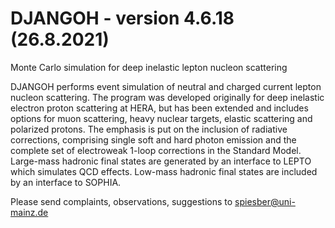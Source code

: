 # DJANGOH - version 4.6.18 (26.8.2021)
Monte Carlo simulation for deep inelastic lepton nucleon scattering

DJANGOH performs event simulation of neutral and charged current 
lepton nucleon scattering. The program was developed originally 
for deep inelastic electron proton scattering at HERA, but has 
been extended and includes options for muon scattering, heavy 
nuclear targets, elastic scattering and polarized protons. 
The emphasis is put on the inclusion of radiative corrections, 
comprising single soft and hard photon emission and the complete 
set of electroweak 1-loop corrections in the Standard Model. 
Large-mass hadronic final states are generated by an interface 
to LEPTO which simulates QCD effects. Low-mass hadronic final 
states are included by an interface to SOPHIA. 

Please send complaints, observations, suggestions to 
spiesber@uni-mainz.de
